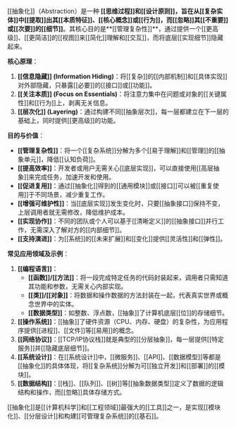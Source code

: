 [[抽象化]]（Abstraction）是一种 **[[思维过程]]和[[设计原则]]，旨在从[[复杂实体]]中[[提取]]出其[[本质特征]]、[[核心概念]]或[[行为]]，而[[忽略]]其[[不重要]]或[[次要]]的[[细节]]**。其核心目的是**[[管理复杂性]]**，通过提供一个[[更高级]]、[[更简洁]]的[[视图]]来[[简化]]理解和[[交互]]，而将底层[[实现细节]]隐藏起来。

**核心原理**：

1.  **[[信息隐藏]] (Information Hiding)**：将[[复杂]]的[[内部机制]]和[[具体实现]]对外部隐藏，只暴露[[必要]]的[[接口]]或[[功能]]。
2.  **[[关注本质]] (Focus on Essentials)**：将注意力集中在问题或对象的[[关键属性]]和[[行为]]上，剥离无关信息。
3.  **[[层次化]] (Layering)**：通过构建不同[[抽象层次]]，每一层都建立在下一层的基础上，同时提供[[更高级]]的功能。

**目的与价值**：

*   **[[管理复杂性]]**：将一个[[复杂系统]]分解为多个[[易于理解]]和[[管理]]的[[抽象单元]]，降低[[认知负荷]]。
*   **[[提高效率]]**：开发者或用户无需关心[[底层实现]]，可以直接使用[[高层抽象]]来完成任务，加速开发和使用。
*   **[[促进复用]]**：通过[[抽象化]]得到的[[通用模块]]或[[接口]]可以被[[重复使用]]于不同场景，减少重复工作。
*   **[[增强可维护性]]**：当[[底层实现]]发生变化时，只要[[抽象接口]]保持不变，上层调用者就无需修改，降低维护成本。
*   **[[实现协作]]**：不同的团队或个人可以基于[[清晰定义]]的[[抽象接口]]并行工作，无需深入了解对方的[[内部细节]]。
*   **[[支持演进]]**：为[[系统]]的[[未来扩展]]和[[变化]]提供[[灵活性]]和[[弹性]]。

**常见应用领域及示例**：

1.  **[[编程语言]]**：
    *   **[[函数]]/[[方法]]**：将一段完成特定任务的代码封装起来，调用者只需知道其功能和参数，无需关心内部实现。
    *   **[[类]]/[[对象]]**：将数据和操作数据的方法封装在一起，代表真实世界或概念世界中的实体。
    *   **[[数据类型]]**：如整数、浮点数，[[抽象]]了计算机底层[[位]]的存储细节。
2.  **[[操作系统]]**：[[抽象]]了硬件资源（CPU、内存、硬盘）的复杂性，为应用程序提供[[进程]]、[[文件]]等[[易用]]的概念。
3.  **[[网络协议]]**：[[TCP/IP协议栈]]就是典型的[[分层抽象]]，每一层提供[[特定服务]]并[[隐藏底层细节]]。
4.  **[[系统设计]]**：在[[系统设计]]中，[[微服务]]、[[API]]、[[数据模型]]等都是[[抽象化]]的具体体现，将[[复杂系统]]分解为可[[独立开发]]和[[部署]]的[[模块]]。
5.  **[[数据结构]]**：[[栈]]、[[队列]]、[[树]]等[[抽象数据类型]]定义了数据的逻辑结构和操作，而[[忽略]]具体存储方式。

[[抽象化]]是[[计算机科学]]和[[工程领域]]最强大的[[工具]]之一，是实现[[模块化]]、[[分层设计]]和构建[[可管理复杂系统]]的[[基石]]。
